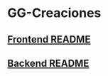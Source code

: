 # GG-Creaciones

## [Frontend README](/frontend/README.md)

## [Backend README](/backend/README.md)
